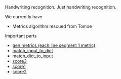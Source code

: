 Handwriting recognition. Just handwriting recognition.

We currently have
- Metrics algorithm rescued from Tomoe

Important parts
- [gen metrics (each line segment 1 metric)](tomoe-logic.c#L183)
- [match_input_to_dict](tomoe-logic.c#L256)
- [match_dict_to_input](tomoe-logic.c#L338)
- [score3](tomoe-logic.c#L482)
- [score1](tomoe-logic.c#L509)
- [score2](tomoe-logic.c#L524)

